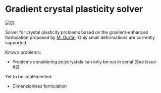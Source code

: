 # Gradient crystal plasticity solver

[![CI](https://github.com/j507/gCP/actions/workflows/main.yml/badge.svg)](https://github.com/j507/gCP/actions/workflows/main.yml)

Solver for crystal plasticity problems based on the gradient-enhanced formulation proposed by [M. Gurtin](https://doi.org/10.1016/S0022-5096(99)00059-9). Only small deformations are currently supported.

Known problems:
- Problems considering polycrystals can only be run in serial (See issue #2)

Yet to be implemented:
- Dimensionless formulation
